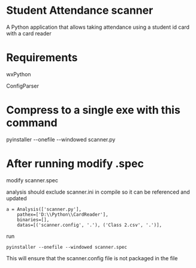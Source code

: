 # Student Attendance scanner
A Python application that allows taking attendance using a student id card with a card reader

# Requirements
wxPython

ConfigParser

# Compress to a single exe with this command
pyinstaller --onefile --windowed scanner.py

# After running modify .spec
modify scanner.spec

analysis should exclude scanner.ini in compile so it can be referenced and updated

    a = Analysis(['scanner.py'],
        pathex=['D:\\Python\\CardReader'],
        binaries=[],
        datas=[('scanner.config', '.'), ('Class 2.csv', '.')],
run 

    pyinstaller --onefile --windowed scanner.spec
    
This will ensure that the scanner.config file is not packaged in the file